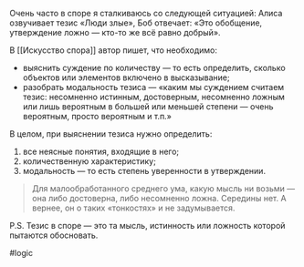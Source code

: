 Очень часто в споре я сталкиваюсь со следующей ситуацией: Алиса озвучивает тезис «Люди злые», Боб отвечает: «Это обобщение, утверждение ложно — кто-то же всё равно добрый».

В [[Искусство спора]] автор пишет, что необходимо:
- выяснить суждение по количеству — то есть определить, сколько объектов или элементов включено в высказывание;
- разобрать модальность тезиса — «каким мы суждением считаем тезис: несомненно истинным, достоверным, несомненно ложным или лишь вероятным в большей или меньшей степени — очень вероятным, просто вероятным и т.п.»

В целом, при выяснении тезиса нужно определить:
1. все неясные понятия, входящие в него;
2. количественную характеристику;
3. модальность — то есть степень уверенности в утверждении.

> Для малообработанного среднего ума, какую мысль ни возьми — она либо достоверна, либо несомненно ложна. Середины нет. А вернее, он о таких «тонкостях» и не задумывается.

P.S. Тезис в споре — это та мысль, истинность или ложность которой пытаются обосновать.

#logic